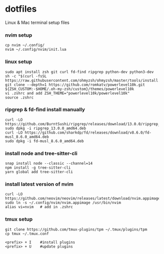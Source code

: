 # dotfiles

Linux & Mac terminal setup files

### nvim setup

```
cp nvim ~/.config/
nvim ~/.config/nvim/init.lua
```

### linux setup

```
sudo apt install zsh git curl fd-find ripgrep python-dev python3-dev
sh -c "$(curl -fsSL https://raw.githubusercontent.com/ohmyzsh/ohmyzsh/master/tools/install.sh)"
git clone --depth=1 https://github.com/romkatv/powerlevel10k.git ${ZSH_CUSTOM:-$HOME/.oh-my-zsh/custom}/themes/powerlevel10k
vi .zshrc and add ZSH_THEME="powerlevel10k/powerlevel10k"
source .zshrc
```

### ripgrep & fd-find install manually

```
curl -LO https://github.com/BurntSushi/ripgrep/releases/download/13.0.0/ripgrep_13.0.0_amd64.deb
sudo dpkg -i ripgrep_13.0.0_amd64.deb
curl -LO https://github.com/sharkdp/fd/releases/download/v8.6.0/fd-musl_8.6.0_amd64.deb
sudo dpkg -i fd-musl_8.6.0_amd64.deb
```

### install node and tree-sitter-cli

```
snap install node --classic --channel=14
npm install -g tree-sitter-cli
yarn global add tree-sitter-cli
```

### install latest version of nvim

```
curl -LO https://github.com/neovim/neovim/releases/latest/download/nvim.appimage
sudo ln -s ~/.config/nvim/nvim.appimage /usr/bin/nvim
alias vi=nvim   # add in .zshrc
```

### tmux setup

```
git clone https://github.com/tmux-plugins/tpm ~/.tmux/plugins/tpm
cp tmux ~/.tmux.conf

<prefix> + I    #install plugins
<prefix> + U    #update plugins
```
